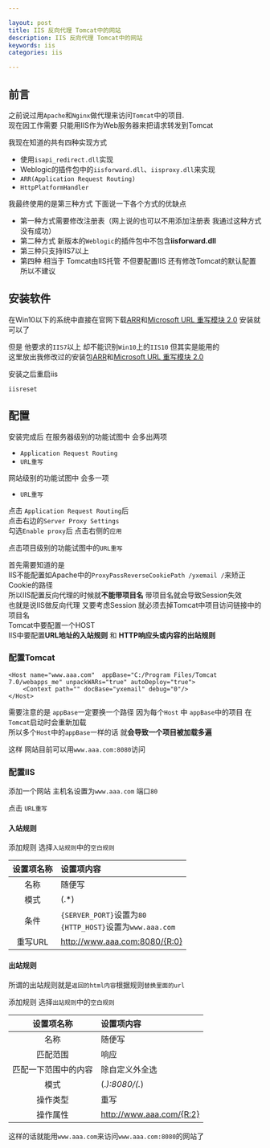 ```yaml
---

layout: post
title: IIS 反向代理 Tomcat中的网站
description: IIS 反向代理 Tomcat中的网站
keywords: iis
categories: iis

---
```


## 前言

之前说过用`Apache`和`Nginx`做代理来访问`Tomcat`中的项目.   
现在因工作需要 只能用IIS作为Web服务器来把请求转发到Tomcat  

我现在知道的共有四种实现方式  

+ 使用`isapi_redirect.dll`实现
+ Weblogic的插件包中的`iisforward.dll`、`iisproxy.dll`来实现
+ `ARR(Application Request Routing)`
+ `HttpPlatformHandler`

我最终使用的是第三种方式 下面说一下各个方式的优缺点  

+ 第一种方式需要修改注册表（网上说的也可以不用添加注册表 我通过这种方式没有成功）  
+ 第二种方式 新版本的`Weblogic`的插件包中不包含**iisforward.dll**
+ 第三种只支持IIS7以上
+ 第四种 相当于 Tomcat由IIS托管 不但要配置IIS 还有修改Tomcat的默认配置 所以不建议


## 安装软件

在Win10以下的系统中直接在官网下载[ARR](https://www.iis.net/downloads/microsoft/application-request-routing)和[Microsoft URL 重写模块 2.0](http://www.microsoft.com/zh-cn/download/details.aspx?id=7435) 安装就可以了  

但是 他要求的`IIS7`以上 却不能识别`Win10`上的`IIS10` 但其实是能用的    
这里放出我修改过的安装包[ARR](https://pan.baidu.com/s/1kV0lPrD)和[Microsoft URL 重写模块 2.0](https://pan.baidu.com/s/1c2Ftq9M)

安装之后重启iis 

```
iisreset
```

## 配置


安装完成后 在服务器级别的功能试图中 会多出两项 

+ `Application Request Routing`
+ `URL重写`

网站级别的功能试图中 会多一项

+ `URL重写`

点击 `Application Request Routing`后  
点击右边的`Server Proxy Settings`  
勾选`Enable proxy`后  点击右侧的`应用`

点击项目级别的功能试图中的`URL重写`

首先需要知道的是  
IIS不能配置如Apache中的`ProxyPassReverseCookiePath /yxemail /`来矫正Cookie的路径  
所以IIS配置反向代理的时候就**不能带项目名** 带项目名就会导致Session失效  
也就是说IIS做反向代理 又要考虑Session 就必须去掉Tomcat中项目访问链接中的项目名  
Tomcat中要配置一个HOST  
IIS中要配置**URL地址的入站规则** 和 **HTTP响应头或内容的出站规则**


### 配置Tomcat

```
<Host name="www.aaa.com"  appBase="C:/Program Files/Tomcat 7.0/webapps_me" unpackWARs="true" autoDeploy="true">  
	<Context path="" docBase="yxemail" debug="0"/>  
</Host>  
```

需要注意的是 `appBase`一定要换一个路径 因为每个`Host` 中 `appBase`中的项目 在`Tomcat`启动时会重新加载  
所以多个`Host`中的`appBase`一样的话 就**会导致一个项目被加载多遍**

这样 网站目前可以用`www.aaa.com:8080`访问

### 配置IIS

添加一个网站 主机名设置为`www.aaa.com`  端口`80`

点击 `URL重写`  

#### 入站规则

添加规则 选择`入站规则`中的`空白规则`  

|设置项名称|设置项内容|
|:-------------:|:-------------| 
|名称|随便写|
|模式|(.*)|
|条件|`{SERVER_PORT}`设置为`80`<br />`{HTTP_HOST}`设置为`www.aaa.com`|
|重写URL|http://www.aaa.com:8080/{R:0}|

#### 出站规则

所谓的出站规则就是`返回的html内容`根据规则`替换里面的url`

添加规则 选择`出站规则`中的`空白规则`  

|设置项名称|设置项内容|
|:-------------:|:-------------| 
|名称|随便写|
|匹配范围|响应|
|匹配一下范围中的内容|除自定义外全选|
|模式|(.*):8080/(.*)|
|操作类型|重写|
|操作属性|http://www.aaa.com/{R:2}|


这样的话就能用`www.aaa.com`来访问`www.aaa.com:8080`的网站了


